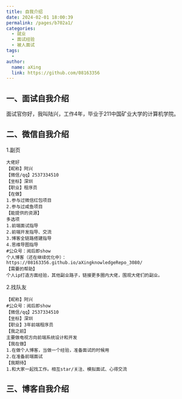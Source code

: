 ```yaml
---
title: 自我介绍
date: 2024-02-01 18:00:39
permalink: /pages/b702a1/
categories:
  - 就业
  - 面试经验
  - 被人面试
tags:
  - 
author: 
  name: aXing
  link: https://github.com/08163356
---
```








## 一、面试自我介绍

面试官你好，我叫陆兴，工作4年，毕业于211中国矿业大学的计算机学院。



## 二、微信自我介绍

1.副页

```
大佬好
【昵称】阿兴
【微信/qq】2537334510
【坐标】深圳
【职业】程序员
【在做】
1.参与过微信红包项目
2.参与过咸鱼项目
【能提供的资源】
多选项
1.前端面试指导
2.前端开发指导、交流
3.博客全链路搭建指导
4.思维导图指导
#公众号：阅后即show
个人博客（还在继续优化中）：https://08163356.github.io/aXingknowledgeRepo_3080/
【需要的帮助】
个人ip打造方面经验，其他副业路子，链接更多圈内大佬，围观大佬们的副业。
```

2.找队友

```
【昵称】阿兴
#公众号：阅后即show
【微信/qq】2537334510
【坐标】深圳
【职业】3年前端程序员
【我之前】
主要做电视方向前端系统设计和开发
【我在做】
1.在做个人博客，当做一个经验，准备面试的时候用
2.在准备前端面试
【我期待】
1.和大家一起找工作。相互star/关注、模拟面试、心得交流
```



## 三、博客自我介绍